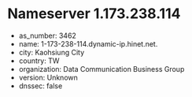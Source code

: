 # Nameserver 1.173.238.114

* as_number: 3462
* name: 1-173-238-114.dynamic-ip.hinet.net.
* city: Kaohsiung City
* country: TW
* organization: Data Communication Business Group
* version: Unknown
* dnssec: false

